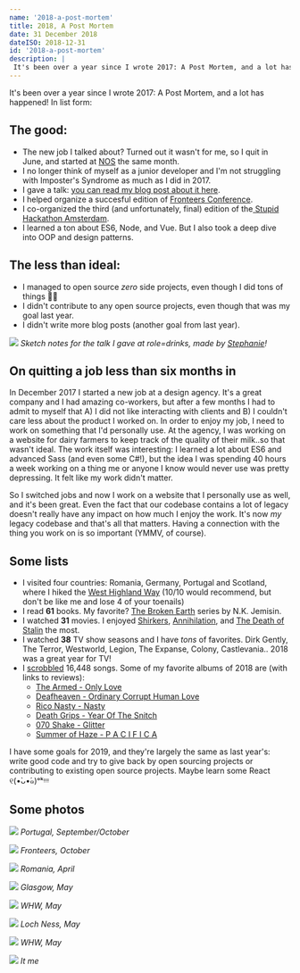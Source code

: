 ```yaml
---
name: '2018-a-post-mortem'
title: 2018, A Post Mortem
date: 31 December 2018
dateISO: 2018-12-31
id: '2018-a-post-mortem'
description: |
 It's been over a year since I wrote 2017: A Post Mortem, and a lot has happened!
---
```


It's been over a year since I wrote 2017: A Post Mortem, and a lot has happened! In list form:

## The good:
* The new job I talked about? Turned out it wasn't for me, so I quit in June, and started at [NOS](https://nos.nl/) the same month.
* I no longer think of myself as a junior developer and I'm not struggling with Imposter's Syndrome as much as I did in 2017.
* I gave a talk: [you can read my blog post about it here](https://nienkedekker.com/blog/designing-and-developing-for-users-with-autism).
* I helped organize a succesful edition of [Fronteers Conference](https://fronteers.nl/congres/2017).
* I co-organized the third (and unfortunately, final) edition of the[ Stupid Hackathon Amsterdam](https://stupidhackathon.wtf/).
* I learned a ton about ES6, Node, and Vue. But I also took a deep dive into OOP and design patterns.

## The less than ideal:
* I managed to open source _zero_ side projects, even though I did tons of things 🤷‍♀️
* I didn't contribute to any open source projects, even though that was my goal last year.
* I didn't write more blog posts (another goal from last year).

![](/talk.jpeg)
_Sketch notes for the talk I gave at role=drinks, made by  [Stephanie](https://stephanie.lol/)!_

## On quitting a job less than six months in
In December 2017 I started a new job at a design agency. It's a great company and I had amazing co-workers, but after a few months I had to admit to myself that A) I did not like interacting with clients and B) I couldn't care less about the product I worked on. In order to enjoy my job, I need to work on something that I'd personally use. At the agency, I was working on a website for dairy farmers to keep track of the quality of their milk..so that wasn't ideal. The work itself was interesting: I learned a lot about ES6 and advanced Sass (and even some C#!), but the idea I was spending 40 hours a week working on a thing me or anyone I know would never use was pretty depressing. It felt like my work didn't matter.

So I switched jobs and now I work on a website that I personally use as well, and it's been great. Even the fact that our codebase contains a lot of legacy doesn't really have any impact on how much I enjoy the work. It's now *my* legacy codebase and that's all that matters. Having a connection with the thing you work on is so important (YMMV, of course).

## Some lists
* I visited four countries: Romania, Germany, Portugal and Scotland, where I hiked the [West Highland Way](https://www.westhighlandway.org/) (10/10 would recommend, but don't be like me and lose 4 of your toenails)
* I read **61** books. My favorite? [The Broken Earth](https://www.theverge.com/2017/8/17/16156416/n-k-jemisin-broken-earth-trilogy-the-stone-sky-fantasy-book-review) series by N.K. Jemisin.
* I watched **31** movies. I enjoyed [Shirkers](https://www.imdb.com/title/tt7472352/), [Annihilation](https://www.imdb.com/title/tt2798920/), and [The Death of Stalin](https://www.imdb.com/title/tt4686844/) the most.
* I watched **38** TV show seasons and I have _tons_ of favorites. Dirk Gently, The Terror, Westworld, Legion, The Expanse, Colony, Castlevania.. 2018 was a great year for TV!
* I [scrobbled](https://www.last.fm/user/shinyhats/listening-report/year) 16,448 songs. Some of my favorite albums of 2018 are (with links to reviews):
	* [The Armed - Only Love](https://pitchfork.com/reviews/albums/the-armed-only-love/)
	* [Deafheaven - Ordinary Corrupt Human Love](https://www.theguardian.com/music/2018/jul/13/deafheaven-ordinary-corrupt-human-love-review-anti)
	* [Rico Nasty - Nasty](https://pitchfork.com/reviews/albums/rico-nasty-nasty/)
	* [Death Grips - Year Of The Snitch](https://pitchfork.com/reviews/albums/death-grips-year-of-the-snitch/)
	* [070 Shake - Glitter](https://pitchfork.com/features/rising/get-to-know-070-shake-good-musics-shape-shifting-secret-weapon/)
	* [Summer of Haze - P A C I F I C A](https://www.discogs.com/Summer-Of-Haze-P-A-C-I-F-I-C-A/release/12573439/)

I have some goals for 2019, and they're largely the same as last year's: write good code and try to give back by open sourcing projects or contributing to existing open source projects. Maybe learn some React ୧(•̀ᴗ•́๑)ᵒᵏᵎᵎᵎᵎ

## Some photos

![](/portugal.jpeg)
_Portugal, September/October_

![](/fronteers.jpeg) 
_Fronteers, October_

![](/romania.jpeg) 
_Romania, April_

![](/glasgow.jpeg)
_Glasgow, May_

![](/whw.jpeg) 
_WHW, May_

![](/lochness.jpeg) 
_Loch Ness, May_

![](/whw2.jpeg) 
_WHW, May_

![](/nienkemeem.jpeg)
_It me_
